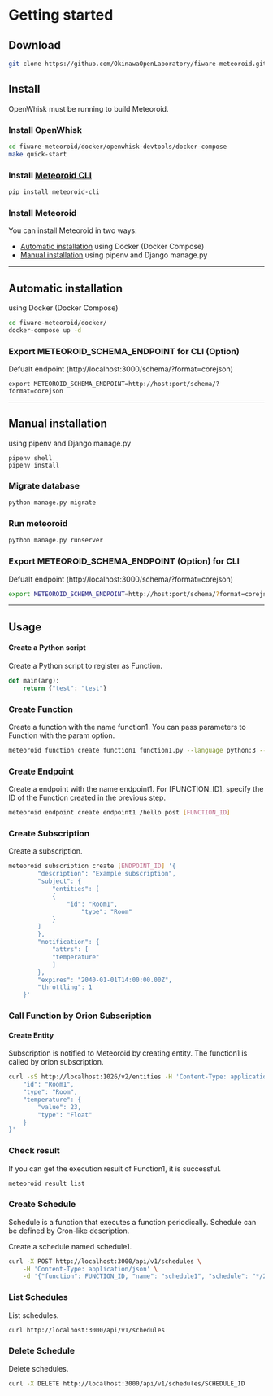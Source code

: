 # Getting started
## Download

```bash
git clone https://github.com/OkinawaOpenLaboratory/fiware-meteoroid.git --recursive && cd fiware-meteoroid/
```

## Install

OpenWhisk must be running to build Meteoroid.

### Install OpenWhisk

```bash
cd fiware-meteoroid/docker/openwhisk-devtools/docker-compose
make quick-start

```

### Install [Meteoroid CLI](https://github.com/OkinawaOpenLaboratory/fiware-meteoroid-cli)

```bash
pip install meteoroid-cli
```

### Install Meteoroid

You can install Meteoroid in two ways:

- [Automatic installation](https://github.com/OkinawaOpenLaboratory/fiware-meteoroid/tree/master#automatic-installation) using Docker (Docker Compose)
- [Manual installation](https://github.com/OkinawaOpenLaboratory/fiware-meteoroid/tree/master#manual-installation) using pipenv and Django manage.py

---

## Automatic installation
using Docker (Docker Compose)

```bash
cd fiware-meteoroid/docker/
docker-compose up -d
```

### Export METEOROID_SCHEMA_ENDPOINT for CLI (Option)
Defualt endpoint (http://localhost:3000/schema/?format=corejson)

```
export METEOROID_SCHEMA_ENDPOINT=http://host:port/schema/?format=corejson
```

---

## Manual installation
using pipenv and Django manage.py

```
pipenv shell
pipenv install
```

### Migrate database

```bash
python manage.py migrate
```

### Run meteoroid

```bash
python manage.py runserver
```

### Export METEOROID_SCHEMA_ENDPOINT (Option) for CLI
Defualt endpoint (http://localhost:3000/schema/?format=corejson)

```bash
export METEOROID_SCHEMA_ENDPOINT=http://host:port/schema/?format=corejson
```

---

## Usage

#### Create a Python script

Create a Python script to register as Function.
```python
def main(arg):
    return {"test": "test"}
```

### Create Function

Create a function with the name function1.
You can pass parameters to Function with the param option.

```bash
meteoroid function create function1 function1.py --language python:3 --param orion_endpoint orion
```

### Create Endpoint

Create a endpoint with the name endpoint1.
For [FUNCTION_ID], specify the ID of the Function created in the previous step.

```bash
meteoroid endpoint create endpoint1 /hello post [FUNCTION_ID]
```

### Create Subscription

Create a subscription.

```bash
meteoroid subscription create [ENDPOINT_ID] '{
        "description": "Example subscription",
        "subject": {
            "entities": [
	        {
	            "id": "Room1",
       	            "type": "Room"
	        }
	    ]
        },
        "notification": {
            "attrs": [
	        "temperature"
            ]
        },
        "expires": "2040-01-01T14:00:00.00Z",
        "throttling": 1
    }'
```

### Call Function by Orion Subscription

#### Create Entity

Subscription is notified to Meteoroid by creating entity.
The function1 is called by orion subscription.

```bash
curl -sS http://localhost:1026/v2/entities -H 'Content-Type: application/json' -d '{
    "id": "Room1",
    "type": "Room",
    "temperature": {
        "value": 23,
        "type": "Float"
    }
}'
```

### Check result

If you can get the execution result of Function1, it is successful.

```bash
meteoroid result list
```

### Create Schedule

Schedule is a function that executes a function periodically.
Schedule can be defined by Cron-like description.

Create a schedule named schedule1.

```bash
curl -X POST http://localhost:3000/api/v1/schedules \
    -H 'Content-Type: application/json' \
    -d '{"function": FUNCTION_ID, "name": "schedule1", "schedule": "*/20 * * * * *"}'
```

### List Schedules

List schedules.

```bash
curl http://localhost:3000/api/v1/schedules
```

### Delete Schedule

Delete schedules.

```bash
curl -X DELETE http://localhost:3000/api/v1/schedules/SCHEDULE_ID
```
